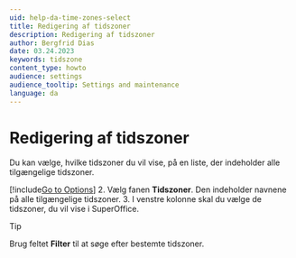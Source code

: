 ```yaml
---
uid: help-da-time-zones-select
title: Redigering af tidszoner
description: Redigering af tidszoner
author: Bergfrid Dias
date: 03.24.2023
keywords: tidszone
content_type: howto
audience: settings
audience_tooltip: Settings and maintenance
language: da
---
```


# Redigering af tidszoner

Du kan vælge, hvilke tidszoner du vil vise, på en liste, der indeholder alle tilgængelige tidszoner.

[!include[Go to Options](../includes/open-options.md)]
2. Vælg fanen **Tidszoner**. Den indeholder navnene på alle tilgængelige tidszoner.
3. I venstre kolonne skal du vælge de tidszoner, du vil vise i SuperOffice.

> [!TIP]
> Brug feltet **Filter** til at søge efter bestemte tidszoner.
